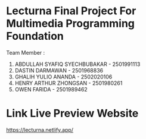 # Lecturna Final Project For Multimedia Programming Foundation
Team Member :
1. ABDULLAH SYAFIQ SYECHBUBAKAR - 2501991113
2. DASTIN DARMAWAN - 2501968836
3. GHALIH YULIO ANANDA - 2502020106
4. HENRY ARTHUR ZHONGSAN - 2501980261
5. OWEN FARIDA - 2501989462

# Link Live Preview Website
https://lecturna.netlify.app/